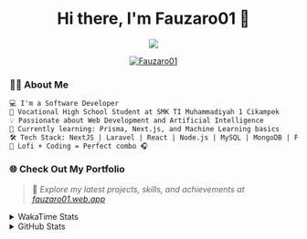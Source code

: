 <h1 align="center">Hi there, I'm Fauzaro01 👋</h1>

<p align="center">
  <img src="https://readme-typing-svg.herokuapp.com?font=Fira+Code&size=22&pause=1000&center=true&vCenter=true&width=460&lines=Full+Stack+Web+Developer;Self-Taught+Programmer;Always+Learning+New+Things;Love+to+Build+Cool+Stuff+😎" />
</p>

<p align="center">
  <a href="https://github.com/Fauzaro01">
    <img src="https://komarev.com/ghpvc/?username=Fauzaro01&label=Profile+views&color=blue&style=flat" alt="Fauzaro01" />
  </a>
</p>

### 👨‍💻 About Me

```txt
💻 I'm a Software Developer
🏫 Vocational High School Student at SMK TI Muhammadiyah 1 Cikampek
💡 Passionate about Web Development and Artificial Intelligence
🌱 Currently learning: Prisma, Next.js, and Machine Learning basics
🛠️ Tech Stack: NextJS | Laravel | React | Node.js | MySQL | MongoDB | PrismaJS
🎵 Lofi + Coding = Perfect combo 🎧
```


### 🌐 Check Out My Portfolio

> 📎 *Explore my latest projects, skills, and achievements at [fauzaro01.web.app](https://fauzaro01.web.app)*


<details>
  <summary>
     WakaTime Stats
  </summary>
  <br>
  
  <!--START_SECTION:waka-->

```txt
From: 10 September 2021 - To: 18 August 2025

Total Time: 952 hrs 55 mins

JavaScript          312 hrs 9 mins  ████████▒░░░░░░░░░░░░░░░░   32.76 %
PHP                 181 hrs 50 mins ████▓░░░░░░░░░░░░░░░░░░░░   19.08 %
HTML                106 hrs 40 mins ██▓░░░░░░░░░░░░░░░░░░░░░░   11.20 %
Blade Template      86 hrs 15 mins  ██▒░░░░░░░░░░░░░░░░░░░░░░   09.05 %
EJS                 68 hrs 34 mins  █▓░░░░░░░░░░░░░░░░░░░░░░░   07.20 %
Java                41 hrs 50 mins  █░░░░░░░░░░░░░░░░░░░░░░░░   04.39 %
CSS                 36 hrs 27 mins  █░░░░░░░░░░░░░░░░░░░░░░░░   03.83 %
JSON                33 hrs 54 mins  █░░░░░░░░░░░░░░░░░░░░░░░░   03.56 %
Python              13 hrs 52 mins  ▒░░░░░░░░░░░░░░░░░░░░░░░░   01.46 %
TypeScript          9 hrs 7 mins    ▒░░░░░░░░░░░░░░░░░░░░░░░░   00.96 %
```

<!--END_SECTION:waka-->
</details>
<details>
  <summary>
    GitHub Stats
  </summary>
  <br>
  <div align="center">
    <img src="https://github-readme-stats.vercel.app/api?username=Fauzaro01&show_icons=true&theme=algolia" alt="Fauzaro01's GitHub Stats" style="margin: 20px;" />
    <img src="https://github-readme-streak-stats.herokuapp.com/?user=Fauzaro01&theme=algolia" alt="Fauzaro01's GitHub Streak" style="margin: 20px;" />
  </div>

  <div align="center">
    <img src="https://github-readme-stats.vercel.app/api?username=Fauzaro01&show_icons=true&locale=en&count_private=true&hide_rank=true&custom_title=My%20GitHub%20Stats&disable_animations=true&theme=algolia" alt="Fauzaro01's Stars" style="margin: 20px;" />
    <img src="https://github-readme-stats.vercel.app/api/top-langs/?username=Fauzaro01&langs_count=8&theme=algolia&layout=compact" alt="Top Languages" style="margin: 20px;" />
  </div>
</details>
